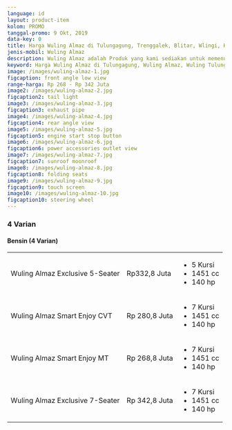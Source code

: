 ```yaml
---
language: id
layout: product-item
kolom: PROMO
tanggal-promo: 9 Okt, 2019
data-key: 0
title: Harga Wuling Almaz di Tulungagung, Trenggalek, Blitar, Wlingi, Kediri, Pare dan Nganjuk
jenis-mobil: Wuling Almaz
description: Wuling Almaz adalah Produk yang kami sediakan untuk memenuhi kebutuhan Anda, Update PROMO, DISKON, PRODUK BARU dan HARGA TERBARU tentang Wuling Almaz di sini, Harga Wuling Almaz terbaru di Tulungagung.
keyword: Harga Wuling Almaz di Tulungagung, Wuling Almaz, Wuling Tulungagung, kredit mobil wuling dp murah, kredit dp murah wuling, mobil wulling, harga kredit wuling, wuling harga kredit, harga mobil baru wuling, wu ling confero, harga baru wuling, harga terbaru wuling, berapa harga wuling confero, harga wuling confero terbaru, bengkel resmi wuling
image: /images/wuling-almaz-1.jpg
figcaption: front angle low view
range-harga: Rp 268 - Rp 342 Juta
image2: /images/wuling-almaz-2.jpg
figcaption2: tail light
image3: /images/wuling-almaz-3.jpg
figcaption3: exhaust pipe
image4: /images/wuling-almaz-4.jpg
figcaption4: rear angle view
image5: /images/wuling-almaz-5.jpg
figcaption5: engine start stop button
image6: /images/wuling-almaz-6.jpg
figcaption6: power accessories outlet view
image7: /images/wuling-almaz-7.jpg
figcaption7: sunroof moonroof
image8: /images/wuling-almaz-8.jpg
figcaption8: folding seats
image9: /images/wuling-almaz-9.jpg
figcaption9: touch screen
image10: /images/wuling-almaz-10.jpg
figcaption10: steering wheel
---
```

<amp-accordion class="border-top">
    <section>
        <h3>4 Varian</h3>
        <amp-accordion>
            <section>
                <h4>Bensin <span>(4 Varian)</span>
                </h4>
                <div class="variants-compare-list">
                    <table>
                        <tbody>
                            <tr>
                                <td>
                                    <a>Wuling Almaz Exclusive 5-Seater </a>
                                </td>
                                <td>
                                    <span class="card-panel-price">Rp332,8 Juta</span>
                                </td>
                                <td>
                                    <ul class="card-panel-list">
                                        <li>5 Kursi</li>
                                        <li>1451 cc</li>
                                        <li>140 hp</li>
                                    </ul>
                                </td>
                            </tr>
                            <tr>
                                <td>
                                    <a title="Wuling Almaz Smart Enjoy CVT">Wuling Almaz Smart Enjoy CVT </a>
                                </td>
                                <td>
                                    <span class="card-panel-price">Rp 280,8 Juta</span>
                                </td>
                                <td>
                                    <ul class="card-panel-list">
                                        <li>7 Kursi</li>
                                        <li>1451 cc</li>
                                        <li>140 hp</li>
                                    </ul>
                                </td>
                            </tr>
                            <tr>
                                <td>
                                    <a>Wuling Almaz Smart Enjoy MT </a>
                                </td>
                                <td>
                                    <span class="card-panel-price">Rp 268,8 Juta</span>
                                </td>
                                <td>
                                    <ul class="card-panel-list">
                                        <li>7 Kursi</li>
                                        <li>1451 cc</li>
                                        <li>140 hp</li>
                                    </ul>
                                </td>
                            </tr>
                            <tr>
                                <td>
                                    <a>Wuling Almaz Exclusive 7-Seater </a>
                                </td>
                                <td>
                                    <span class="card-panel-price">Rp 342,8 Juta</span>
                                </td>
                                <td>
                                    <ul class="card-panel-list">
                                        <li>7 Kursi</li>
                                        <li>1451 cc</li>
                                        <li>140 hp</li>
                                    </ul>
                                </td>
                            </tr>
                        </tbody>
                    </table>
                </div>
            </section>
        </amp-accordion>
    </section>
</amp-accordion>
